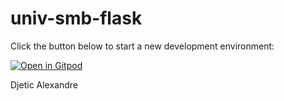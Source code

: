 # univ-smb-flask

Click the button below to start a new development environment:

[![Open in Gitpod](https://gitpod.io/button/open-in-gitpod.svg)](https://github.com/alexdjetic/univ-smb-flask)

Djetic Alexandre
